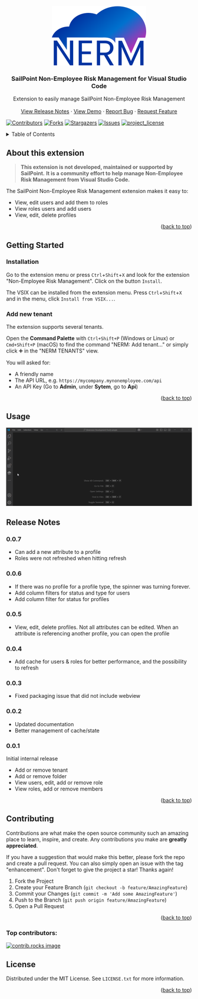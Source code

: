 <a id="readme-top"></a>

<!--  based on https://github.com/othneildrew/Best-README-Template -->

<!-- PROJECT LOGO -->
<br />
<div align="center">
  <a href="https://github.com/yannick-beot-sp/vscode-sailpoint-nerm">
    <img src="resources/nerm.png" alt="Logo" width="256" height="160">
  </a>

<h3 align="center">SailPoint Non-Employee Risk Management for Visual Studio Code</h3>

  <p align="center">
    Extension to easily manage SailPoint Non-Employee Risk Management
    <br />
    <br />
    <a href="#release-notes">View Release Notes</a>
    &middot;
    <a href="#usage">View Demo</a>
    &middot;
    <a href="https://github.com/yannick-beot-sp/vscode-sailpoint-nerm/issues/new?labels=bug&template=bug_report.md">Report Bug</a>
    &middot;
    <a href="https://github.com/yannick-beot-sp/vscode-sailpoint-nerm/issues/new?template=feature_request.md">Request Feature</a>
  </p>
</div>

<!-- PROJECT SHIELDS -->

[![Contributors][contributors-shield]][contributors-url]
[![Forks][forks-shield]][forks-url]
[![Stargazers][stars-shield]][stars-url]
[![Issues][issues-shield]][issues-url]
[![project_license][license-shield]][license-url]

<!-- TABLE OF CONTENTS -->
<details>
  <summary>Table of Contents</summary>
  <ol>
    <li>
      <a href="#about-this-extension">About this extension</a>
    </li>
    <li>
      <a href="#getting-started">Getting Started</a>
      <ul>
        <li><a href="#installation">Installation</a></li>
        <li><a href="#add-new-tenant">Add new tenant</a></li>
      </ul>
    </li>
    <li><a href="#usage">Usage</a></li>
    <li><a href="#release-notes">Release Notes</a></li>
    <li>
      <a href="#contributing">Contributing</a>
      <ul>
        <li><a href="#top-contributors">Top contributors</a></li>
      </ul>
    </li>
    <li><a href="#license">License</a></li>
  </ol>
</details>

<!-- ABOUT THIS EXTENSION -->

## About this extension

> **This extension is not developed, maintained or supported by SailPoint.**
> **It is a community effort to help manage Non-Employee Risk Management from Visual Studio Code.**

<!--[![Product Name Screen Shot][product-screenshot]](https://example.com)-->

The SailPoint Non-Employee Risk Management extension makes it easy to:

- View, edit users and add them to roles
- View roles users and add users
- View, edit, delete profiles

<p align="right">(<a href="#readme-top">back to top</a>)</p>

<!-- GETTING STARTED -->

## Getting Started

### Installation

Go to the extension menu or press `Ctrl`+`Shift`+`X` and look for the extension "Non-Employee Risk Management". Click on the button `Install`.

The VSIX can be installed from the extension menu. Press `Ctrl`+`Shift`+`X` and in the menu, click `Install from VSIX...`.

### Add new tenant

The extension supports several tenants.

Open the **Command Palette** with `Ctrl+Shift+P` (Windows or Linux) or `Cmd+Shift+P` (macOS) to find the command "NERM: Add tenant..." or simply click ➕ in the "NERM TENANTS" view.

You will asked for:
- A friendly name
- The API URL, e.g. `https://mycompany.mynonemployee.com/api`
- An API Key (Go to **Admin**, under **Sytem**, go to **Api**)

<p align="right">(<a href="#readme-top">back to top</a>)</p>

<!-- USAGE EXAMPLES -->

## Usage

![Add tenant](https://raw.githubusercontent.com/yannick-beot-sp/vscode-sailpoint-nerm/main/resources/readme/add-tenant.gif)

<!-- ROADMAP -->

## Release Notes


### 0.0.7

- Can add a new attribute to a profile
- Roles were not refreshed when hitting refresh

### 0.0.6

- If there was no profile for a profile type, the spinner was turning forever.
- Add column filters for status and type for users
- Add column filter for status for profiles

### 0.0.5

- View, edit, delete profiles. Not all attributes can be edited. When an attribute is referencing another profile, you can open the profile

### 0.0.4

- Add cache for users & roles for better performance, and the possibility to refresh

### 0.0.3

- Fixed packaging issue that did not include webview

### 0.0.2

- Updated documentation
- Better management of cache/state

### 0.0.1

Initial internal release

- Add or remove tenant
- Add or remove folder
- View users, edit, add or remove role
- View roles, add or remove members

<p align="right">(<a href="#readme-top">back to top</a>)</p>

<!-- CONTRIBUTING -->

## Contributing

Contributions are what make the open source community such an amazing place to learn, inspire, and create. Any contributions you make are **greatly appreciated**.

If you have a suggestion that would make this better, please fork the repo and create a pull request. You can also simply open an issue with the tag "enhancement".
Don't forget to give the project a star! Thanks again!

1. Fork the Project
2. Create your Feature Branch (`git checkout -b feature/AmazingFeature`)
3. Commit your Changes (`git commit -m 'Add some AmazingFeature'`)
4. Push to the Branch (`git push origin feature/AmazingFeature`)
5. Open a Pull Request

<p align="right">(<a href="#readme-top">back to top</a>)</p>

### Top contributors:

<a href="https://github.com/yannick-beot-sp/vscode-sailpoint-nerm/graphs/contributors">
  <img src="https://contrib.rocks/image?repo=yannick-beot-sp/vscode-sailpoint-nerm" alt="contrib.rocks image" />
</a>

<!-- LICENSE -->

## License

Distributed under the MIT License. See `LICENSE.txt` for more information.

<p align="right">(<a href="#readme-top">back to top</a>)</p>

<!-- MARKDOWN LINKS & IMAGES -->
<!-- https://www.markdownguide.org/basic-syntax/#reference-style-links -->

[contributors-shield]: https://img.shields.io/github/contributors/yannick-beot-sp/vscode-sailpoint-nerm.svg?style=for-the-badge
[contributors-url]: https://github.com/yannick-beot-sp/vscode-sailpoint-nerm/graphs/contributors
[forks-shield]: https://img.shields.io/github/forks/yannick-beot-sp/vscode-sailpoint-nerm.svg?style=for-the-badge
[forks-url]: https://github.com/yannick-beot-sp/vscode-sailpoint-nerm/network/members
[stars-shield]: https://img.shields.io/github/stars/yannick-beot-sp/vscode-sailpoint-nerm.svg?style=for-the-badge
[stars-url]: https://github.com/yannick-beot-sp/vscode-sailpoint-nerm/stargazers
[issues-shield]: https://img.shields.io/github/issues/yannick-beot-sp/vscode-sailpoint-nerm.svg?style=for-the-badge
[issues-url]: https://github.com/yannick-beot-sp/vscode-sailpoint-nerm/issues
[license-shield]: https://img.shields.io/github/license/yannick-beot-sp/vscode-sailpoint-nerm.svg?style=for-the-badge
[license-url]: https://github.com/yannick-beot-sp/vscode-sailpoint-nerm/blob/master/LICENSE.txt
[linkedin-shield]: https://img.shields.io/badge/-LinkedIn-black.svg?style=for-the-badge&logo=linkedin&colorB=555
[linkedin-url]: https://linkedin.com/in/linkedin_username
[product-screenshot]: images/screenshot.png
[Next.js]: https://img.shields.io/badge/next.js-000000?style=for-the-badge&logo=nextdotjs&logoColor=white
[Next-url]: https://nextjs.org/
[React.js]: https://img.shields.io/badge/React-20232A?style=for-the-badge&logo=react&logoColor=61DAFB
[React-url]: https://reactjs.org/
[Vue.js]: https://img.shields.io/badge/Vue.js-35495E?style=for-the-badge&logo=vuedotjs&logoColor=4FC08D
[Vue-url]: https://vuejs.org/
[Angular.io]: https://img.shields.io/badge/Angular-DD0031?style=for-the-badge&logo=angular&logoColor=white
[Angular-url]: https://angular.io/
[Svelte.dev]: https://img.shields.io/badge/Svelte-4A4A55?style=for-the-badge&logo=svelte&logoColor=FF3E00
[Svelte-url]: https://svelte.dev/
[Laravel.com]: https://img.shields.io/badge/Laravel-FF2D20?style=for-the-badge&logo=laravel&logoColor=white
[Laravel-url]: https://laravel.com
[Bootstrap.com]: https://img.shields.io/badge/Bootstrap-563D7C?style=for-the-badge&logo=bootstrap&logoColor=white
[Bootstrap-url]: https://getbootstrap.com
[JQuery.com]: https://img.shields.io/badge/jQuery-0769AD?style=for-the-badge&logo=jquery&logoColor=white
[JQuery-url]: https://jquery.com
